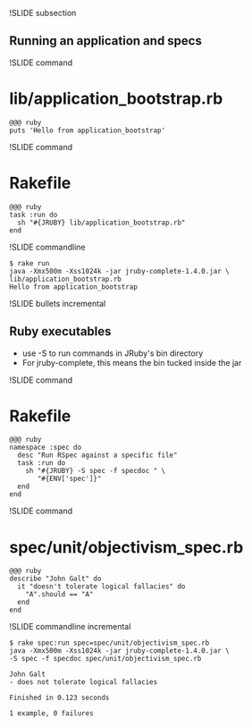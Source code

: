 !SLIDE subsection

## Running an application and specs

!SLIDE command

# lib/application_bootstrap.rb
    @@@ ruby
    puts 'Hello from application_bootstrap'

!SLIDE command

# Rakefile
    @@@ ruby
    task :run do
      sh "#{JRUBY} lib/application_bootstrap.rb"
    end

!SLIDE commandline

    $ rake run
    java -Xmx500m -Xss1024k -jar jruby-complete-1.4.0.jar \
    lib/application_bootstrap.rb
    Hello from application_bootstrap

!SLIDE bullets incremental

## Ruby executables

* use -S to run commands in JRuby's bin directory
* For jruby-complete, this means the bin tucked inside the jar

!SLIDE command

# Rakefile
    @@@ ruby
    namespace :spec do
      desc "Run RSpec against a specific file"
      task :run do
        sh "#{JRUBY} -S spec -f specdoc " \
           "#{ENV['spec']}"
      end
    end

!SLIDE command

# spec/unit/objectivism_spec.rb
    @@@ ruby
    describe "John Galt" do
      it "doesn't tolerate logical fallacies" do
        "A".should == "A"
      end
    end

!SLIDE commandline incremental

    $ rake spec:run spec=spec/unit/objectivism_spec.rb
    java -Xmx500m -Xss1024k -jar jruby-complete-1.4.0.jar \
    -S spec -f specdoc spec/unit/objectivism_spec.rb

    John Galt
    - does not tolerate logical fallacies

    Finished in 0.123 seconds

    1 example, 0 failures
